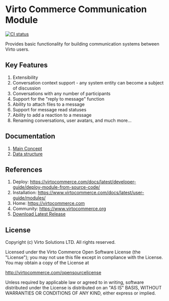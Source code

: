 # Virto Commerce Communication Module

[![CI status](https://github.com/VirtoCommerce/vc-module-communication/workflows/Module%20CI/badge.svg?branch=dev)](https://github.com/VirtoCommerce/vc-module-communication/actions?query=workflow%3A"Module+CI") 

Provides basic functionality for building communication systems between Virto users.

## Key Features

1. Extensibility
1. Conversation context support - any system entity can become a subject of discussion
1. Conversations with any number of participants
1. Support for the "reply to message" function
1. Ability to attach files to a message
1. Support for message read statuses
1. Ability to add a reaction to a message
1. Renaming conversations, user avatars, and much more...

## Documentation

1. [Main Concept](/docs/01-main-concept.md)
1. [Data structure](/docs/02-data-structure.md)

## References

1. Deploy: https://virtocommerce.com/docs/latest/developer-guide/deploy-module-from-source-code/
1. Installation: https://www.virtocommerce.com/docs/latest/user-guide/modules/
1. Home: https://virtocommerce.com
1. Community: https://www.virtocommerce.org
1. [Download Latest Release](https://github.com/VirtoCommerce/vc-module-communication/releases/)

## License

Copyright (c) Virto Solutions LTD.  All rights reserved.

Licensed under the Virto Commerce Open Software License (the "License"); you
may not use this file except in compliance with the License. You may
obtain a copy of the License at

http://virtocommerce.com/opensourcelicense

Unless required by applicable law or agreed to in writing, software
distributed under the License is distributed on an "AS IS" BASIS,
WITHOUT WARRANTIES OR CONDITIONS OF ANY KIND, either express or
implied.
